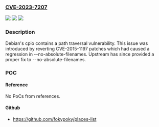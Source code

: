 ### [CVE-2023-7207](https://cve.mitre.org/cgi-bin/cvename.cgi?name=CVE-2023-7207)
![](https://img.shields.io/static/v1?label=Product&message=Debian%20cpio&color=blue)
![](https://img.shields.io/static/v1?label=Version&message=0%3C%202.14%2Bdfsg-1%20&color=brighgreen)
![](https://img.shields.io/static/v1?label=Vulnerability&message=n%2Fa&color=brighgreen)

### Description

Debian's cpio contains a path traversal vulnerability. This issue was introduced by reverting CVE-2015-1197 patches which had caused a regression in --no-absolute-filenames. Upstream has since provided a proper fix to --no-absolute-filenames.

### POC

#### Reference
No PoCs from references.

#### Github
- https://github.com/fokypoky/places-list

